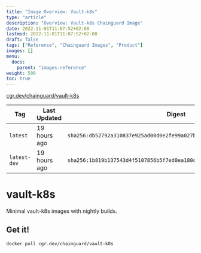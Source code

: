 ```yaml
---
title: "Image Overview: Vault-k8s"
type: "article"
description: "Overview: Vault-k8s Chainguard Image"
date: 2022-11-01T11:07:52+02:00
lastmod: 2022-11-01T11:07:52+02:00
draft: false
tags: ["Reference", "Chainguard Images", "Product"]
images: []
menu:
  docs:
    parent: "images-reference"
weight: 500
toc: true
---
```


[cgr.dev/chainguard/vault-k8s](https://github.com/chainguard-images/images/tree/main/images/vault-k8s)

| Tag          | Last Updated | Digest                                                                    |
|--------------|--------------|---------------------------------------------------------------------------|
| `latest`     | 19 hours ago | `sha256:db52792a310837e925ad00d0e2fe99a027bdebca7ca0fab3f11c9267b3deeb5c` |
| `latest-dev` | 19 hours ago | `sha256:1b819b137543d4f5107856b5f7ed0ea180c2b6d42e154a7cfc37ee40f127a0a8` |

# vault-k8s

Minimal vault-k8s images with nightly builds.

## Get it!

```shell
docker pull cgr.dev/chainguard/vault-k8s
```